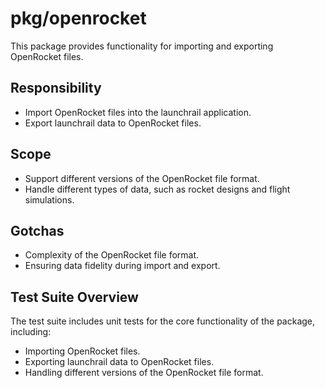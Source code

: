 # pkg/openrocket

This package provides functionality for importing and exporting OpenRocket files.

## Responsibility

*   Import OpenRocket files into the launchrail application.
*   Export launchrail data to OpenRocket files.

## Scope

*   Support different versions of the OpenRocket file format.
*   Handle different types of data, such as rocket designs and flight simulations.

## Gotchas

*   Complexity of the OpenRocket file format.
*   Ensuring data fidelity during import and export.

## Test Suite Overview

The test suite includes unit tests for the core functionality of the package, including:

*   Importing OpenRocket files.
*   Exporting launchrail data to OpenRocket files.
*   Handling different versions of the OpenRocket file format.
